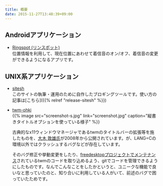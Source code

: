 ```yaml
---
title: 概要
date: 2015-11-27T13:48:39+09:00
---
```


## Androidアプリケーション

  - [Ringspot (リンスポット)](https://play.google.com/store/apps/details?id=jp.techinstitute.tiad1401313.ringspot)  
    位置情報を利用して、現在位置にあわせて着信音のオン/オフ、着信音の変更ができるようになるアプリです。

## UNIX系アプリケーション

  - [sitesh](https://github.com/knokmki612/sitesh)  
    このサイトの執筆・運用のために自作したブロギングツールです。使い方の記事は[こちら]({{% relref "release-sitesh" %}})

  - [twm-ohki](https://github.com/knokmki612/twm-ohki)  
    {{% image src="screenshot-s.jpg" link="screenshot.jpg" caption="縦書きタイトルオプションを使っている様子" %}}

    古典的なx11ウィンドウマネージャであるtwmのタイトルバーの拡張等を施したものを、[大木 敦雄氏](http://www2.gssm.otsuka.tsukuba.ac.jp/staff/ohki/)が2008年から公開されています。が、LANG=Cの環境以外ではクラッシュするバグなどが存在しています。

    そのバグ修正や挙動変更をしたり、[freedesktopプロジェクトでメンテナンス](https://cgit.freedesktop.org/xorg/app/twm/)されているtwmのコードを取り込めるよう、gitでコードを管理できるようにしたものです。なんでこんなことをしたかというと、ユニークな機能で良いなと思っていたのと、知り合いに利用している人がいて、前述のバグで困っていたためです。
